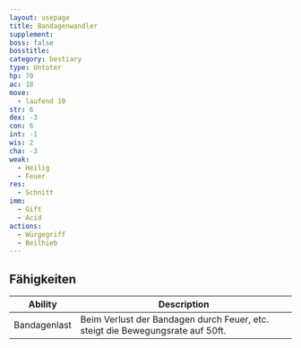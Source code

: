 ```yaml
---
layout: usepage
title: Bandagenwandler
supplement:
boss: false
bosstitle: 
category: bestiary
type: Untoter
hp: 70
ac: 18
move:
  - laufend 10
str: 6
dex: -3
con: 6
int: -1
wis: 2
cha: -3
weak:
  - Heilig
  - Feuer
res:
  - Schnitt
imm:
  - Gift
  - Acid
actions:
  - Würgegriff
  - Beilhieb
---
```


<!--more-->

## Fähigkeiten

| Ability      | Description                                                                    |
|--------------|--------------------------------------------------------------------------------|
| Bandagenlast | Beim Verlust der Bandagen durch Feuer, etc. steigt die Bewegungsrate auf 50ft. |

